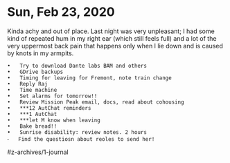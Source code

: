 # Sun, Feb 23, 2020
Kinda achy and out of place. Last night was very unpleasant; I had some kind of repeated hum in my right ear (which still feels full) and a lot of the very uppermost back pain that happens only when I lie down and is caused by knots in my armpits. 



	•	Try to download Dante labs BAM and others
	•	GDrive backups
	•	Timing for leaving for Fremont, note train change
	•	Reply Raj
	•	Time machine
	•	Set alarms for tomorrow!!
	•	Review Mission Peak email, docs, read about cohousing
	•	***12 AutChat reminders
	•	***1 AutChat
	•	***let M know when leaving
	•	Bake bread!!
	•	Sunrise disability: review notes. 2 hours
	⁃	Find the questiosn about reoles to send her!

#z-archives/1-journal